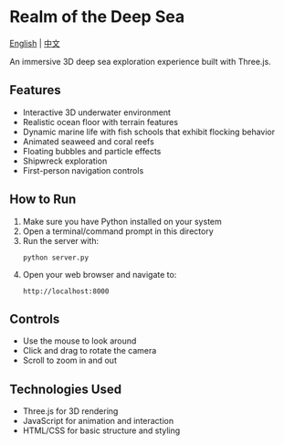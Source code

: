 # Realm of the Deep Sea

[English](README.md) | [中文](README_zh.md)

An immersive 3D deep sea exploration experience built with Three.js.

## Features

- Interactive 3D underwater environment
- Realistic ocean floor with terrain features
- Dynamic marine life with fish schools that exhibit flocking behavior
- Animated seaweed and coral reefs
- Floating bubbles and particle effects
- Shipwreck exploration
- First-person navigation controls

## How to Run

1. Make sure you have Python installed on your system
2. Open a terminal/command prompt in this directory
3. Run the server with:
   ```
   python server.py
   ```
4. Open your web browser and navigate to:
   ```
   http://localhost:8000
   ```

## Controls

- Use the mouse to look around
- Click and drag to rotate the camera
- Scroll to zoom in and out

## Technologies Used

- Three.js for 3D rendering
- JavaScript for animation and interaction
- HTML/CSS for basic structure and styling
